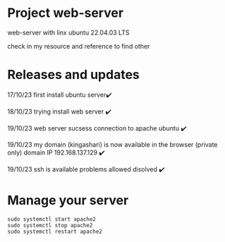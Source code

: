 # Project web-server
web-server with linx ubuntu 22.04.03 LTS 

check in my resource and reference to find other
	
# Releases and updates
17/10/23 first install ubuntu server✔️

18/10/23 trying install web server ✔️

19/10/23 web server sucsess connection to apache ubuntu ✔️

19/10/23 my domain (kingashari) is now available in the browser (private only) domain IP 192.168.137.129 ✔️

19/10/23 ssh is available problems allowed disolved ✔️
# Manage your server
	sudo systemctl start apache2
	sudo systemctl stop apache2
 	sudo systemctl restart apache2
  
 	
